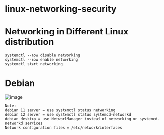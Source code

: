 # linux-networking-security
# Networking in Different Linux distribution
```
systemctl --now disable networking
systemctl --now enable networking
systemctl start networking
```
# Debian
![image](https://github.com/Pruthvi360/linux-networkin-security/assets/107435692/00b5d1b7-e7ec-456d-85eb-6c6edcb9e18d)
```
Note:
debian 11 server = use systemctl status networking
debian 12 server = use systemctl status systemcd-networkd
debian desktop = use NetworkManager instead of networking or systemcd-networkd services
Network configuration files = /etc/network/interfaces
```

